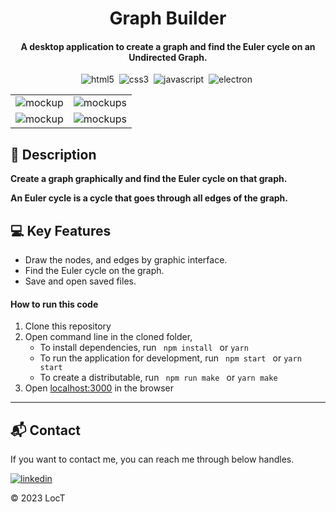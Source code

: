 
<h1 align="center">
  Graph Builder
</h1>

<h4 align="center">A desktop application to create a graph and find the Euler cycle on an Undirected Graph.</h4>

<div align="center">

![html5](https://img.shields.io/badge/HTML5-f77f00?style=for-the-badge&logo=html5&logoColor=FFF)&nbsp;
![css3](https://img.shields.io/badge/CSS3-0077b6?style=for-the-badge&logo=css3&logoColor=FFF)&nbsp;
![javascript](https://img.shields.io/badge/Js-f6aa1c?style=for-the-badge&logo=javascript&logoColor=FFF)&nbsp;
![electron](https://img.shields.io/badge/Electron-2D3546?style=for-the-badge&logo=electron&logoColor=B9DEE6)&nbsp;

</div>

<table>
  <tr>
    <td><img src="https://github.com/locT-581/graph-builder/assets/132336957/2e5eb4df-2bc9-4cbe-b985-e999de94d43a" alt="mockup" /></td>
    <td><img src="https://github.com/locT-581/graph-builder/assets/132336957/f0cbf89c-30ae-4267-952f-03aaf91f8844" alt="mockups" /></td>
  </tr>
  <tr>
    <td><img src="https://github.com/locT-581/graph-builder/assets/132336957/630ee8fe-3a3a-484e-a9e9-779e96dd31d8" alt="mockup" /></td>
    <td><img src="https://github.com/locT-581/graph-builder/assets/132336957/cd2757ca-484c-4756-8c25-6993add0012e" alt="mockups" /></td>
  </tr>
</table>

## 📑 Description 
**Create a graph graphically and find the Euler cycle on that graph.**

**An Euler cycle is a cycle that goes through all edges of the graph.**
 
## 💻 Key Features
- Draw the nodes, and edges by graphic interface.
- Find the Euler cycle on the graph.
- Save and open saved files.

####  How to run this code
1. Clone this repository
2. Open command line in the cloned folder,
   - To install dependencies, run ```  npm install  ``` or ``` yarn ```
   - To run the application for development, run ```  npm start  ``` or ``` yarn start ```
   - To create a distributable, run ```  npm run make  ``` or ``` yarn make ```
4. Open [localhost:3000](http://localhost:3000/) in the browser
----


## 📬 Contact

If you want to contact me, you can reach me through below handles.

[![linkedin](https://img.shields.io/badge/LinkedIn-0077B5?style=for-the-badge&logo=linkedin&logoColor=white)](https://www.linkedin.com/in/tr%E1%BA%A7n-nguy%E1%BB%85n-h%E1%BB%AFu-l%E1%BB%99c-b11a15274?lipi=urn%3Ali%3Apage%3Ad_flagship3_profile_view_base_contact_details%3B5WbL0BKYSH%2Bc335V0ESiPQ%3D%3D)

© 2023 LocT

